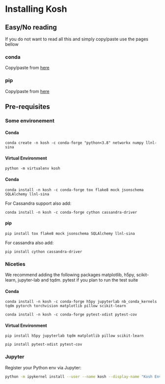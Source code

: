 # Installing Kosh

## Easy/No reading

If you do not want to read all this and simply copy/paste use the pages bellow
### conda

Copy/paste from [here](copy_paste_conda.md)

### pip

Copy/paste from [here](copy_paste_pip.md)

## Pre-requisites

### Some environement

#### Conda

```
conda create -n kosh -c conda-forge "python<3.8" networkx numpy llnl-sina
```

#### Virtual Environment

```
python -m virtualenv kosh
```

#### Conda

```
conda install -n kosh -c conda-forge tox flake8 mock jsonschema SQLAlchemy llnl-sina
```

For Cassandra support also add:

```
conda install -n kosh -c conda-forge cython cassandra-driver
```

#### pip


```
pip install tox flake8 mock jsonschema SQLAlchemy llnl-sina
```

For cassandra also add:

```
pip install cython cassandra-driver
```


### Niceties

We recommend adding the following packages matplotlib, h5py, scikit-learn, jupyter-lab and tqdm. pytest if you plan to run the test suite

#### Conda

```
conda install -n kosh -c conda-forge h5py jupyterlab nb_conda_kernels tqdm pytorch torchvision matplotlib pillow scikit-learn
```

```
conda install -n kosh -c conda-forge pytest-xdist pytest-cov
```

#### Virtual Environment

```
pip install h5py jupyterlab tqdm matplotlib pillow scikit-learn
```

```
pip install pytest-xdist pytest-cov
```

### Jupyter

Register your Python env via Jupyter:

```bash
python -m ipykernel install --user --name kosh --display-name "Kosh Environment"
```
